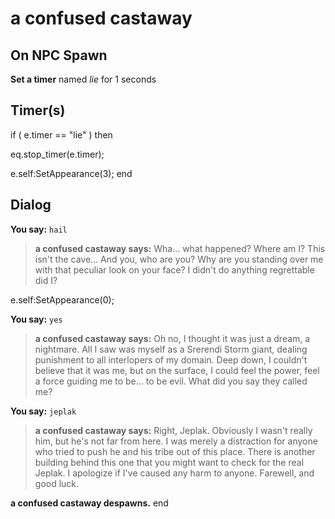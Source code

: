 # a confused castaway


## On NPC Spawn

**Set a timer** named *lie* for 1 seconds


## Timer(s)

if ( e.timer == "lie" ) then


eq.stop_timer(e.timer);


e.self:SetAppearance(3);
end



## Dialog


**You say:** `hail`



>**a confused castaway says:** Wha... what happened? Where am I? This isn't the cave... And you, who are you? Why are you standing over me with that peculiar look on your face? I didn't do anything regrettable did I?


e.self:SetAppearance(0);




**You say:** `yes`



>**a confused castaway says:** Oh no, I thought it was just a dream, a nightmare. All I saw was myself as a Srerendi Storm giant, dealing punishment to all interlopers of my domain. Deep down, I couldn't believe that it was me, but on the surface, I could feel the power, feel a force guiding me to be... to be evil. What did you say they called me?



**You say:** `jeplak`



>**a confused castaway says:** Right, Jeplak. Obviously I wasn't really him, but he's not far from here. I was merely a distraction for anyone who tried to push he and his tribe out of this place. There is another building behind this one that you might want to check for the real Jeplak. I apologize if I've caused any harm to anyone. Farewell, and good luck.


**a confused castaway despawns.**
end

